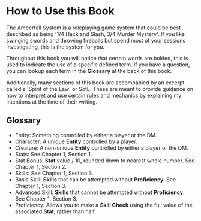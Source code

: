 # How to Use this Book

The Amberfall System is a roleplaying game system that could be best described as being '1/4 Hack and Slash, 3/4 Murder Mystery'. If you like swinging swords and throwing fireballs but spend most of your sessions investigating, this is the system for you.

Throughout this book you will notice that certain words are bolded, this is used to indicate the use of a specific defined term. If you have a question, you can lookup each term in the **Glossary** at the back of this book.

Additionally, many sections of this book are accompanied by an excerpt called a 'Spirit of the Law' or SotL. These are meant to provide guidance on how to interpret and use certain rules and mechanics by explaining my intentions at the time of their writing.

## Glossary

- Entity: Something controlled by either a player or the DM.
- Character: A unique **Entity** controlled by a player.
- Creature: A non-unique **Entity** controlled by either a player or the DM.
- Stats: See Chapter 1, Section 1.
- Stat Bonus: **Stat** value / 10, rounded down to nearest whole number. See Chapter 1, Section 2.
- Skills: See Chapter 1, Section 3.
- Basic Skill: **Skills** that can be attempted without **Proficiency**. See Chapter 1, Section 3.
- Advanced Skill: **Skills** that cannot be attempted without **Proficiency**. See Chapter 1, Section 3.
- Proficiency: Allows you to make a **Skill Check** using the full value of the associated **Stat**, rather than half.